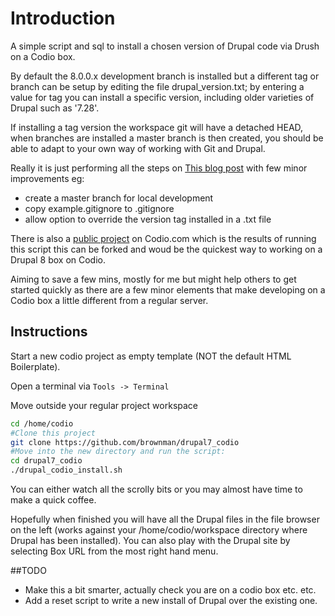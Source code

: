 # Introduction

A simple script and sql to install a chosen version of Drupal code via Drush on a Codio box.

By default the 8.0.0.x development branch is installed but a different tag or branch can be setup by editing the file drupal_version.txt; by entering a value for tag you can install a specific version, including older varieties of Drupal such as '7.28'.

If installing a tag version the workspace git will have a detached HEAD, when branches are installed a master branch is then created, you should be able to adapt to your own way of working with Git and Drupal.

Really it is just performing all the steps on [This blog post](http://running-on-drupal8.co.uk/node/20) with few minor improvements eg:

 - create a master branch for local development
 - copy example.gitignore to .gitignore
 - allow option to override the version tag installed in a .txt file

There is also a [public project](https://codio.com/chris-hall-hu-cheng/Drupal-8-starter-box) on Codio.com which is the results of running this script this can be forked and woud be the quickest way to working on a Drupal 8 box on Codio. 
 
Aiming to save a few mins, mostly for me but might help others to get started quickly as there are a few minor elements that make developing on a Codio box a little different from a regular server.

## Instructions 

Start a new codio project as empty template (NOT the default HTML Boilerplate).

Open a terminal via ```Tools -> Terminal```

Move outside your regular project workspace 

```bash
cd /home/codio 
#Clone this project 
git clone https://github.com/brownman/drupal7_codio
#Move into the new directory and run the script: 
cd drupal7_codio
./drupal_codio_install.sh
```

You can either watch all the scrolly bits or you may almost have time to make a quick coffee. 

Hopefully when finished you will have all the Drupal files in the file browser on the left (works against your /home/codio/workspace directory where Drupal has been installed). You can also play with the Drupal site by selecting Box URL from the most right hand menu.

##TODO

 - Make this a bit smarter, actually check you are on a codio box etc. etc.
 - Add a reset script to write a new install of Drupal over the existing one.


